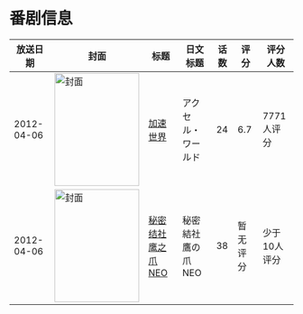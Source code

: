# 番剧信息

|放送日期|封面|标题|日文标题|话数|评分|评分人数|
|---|---|---|---|---|---|---|
|2012-04-06|<img src="https://lain.bgm.tv/pic/cover/c/d9/d8/23685_Y1wYG.jpg" alt="封面" style="width:150px;height:200px;object-fit:cover;">|[加速世界](https://bangumi.tv/subject/23685)|アクセル・ワールド|24|6.7|7771人评分|
|2012-04-06|<img src="https://lain.bgm.tv/pic/cover/c/2d/49/37620_F2F8N.jpg" alt="封面" style="width:150px;height:200px;object-fit:cover;">|[秘密结社 鹰之爪NEO](https://bangumi.tv/subject/37620)|秘密結社 鷹の爪NEO|38|暂无评分|少于10人评分|
